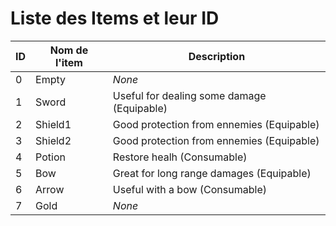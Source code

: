 # Liste des Items et leur ID

ID|Nom de l'item|Description
---|---|---
0|Empty|*None*
1|Sword|Useful for dealing some damage (Equipable)
2|Shield1|Good protection from ennemies (Equipable)
3|Shield2|Good protection from ennemies (Equipable)
4|Potion|Restore healh (Consumable)
5|Bow|Great for long range damages (Equipable)
6|Arrow| Useful with a bow (Consumable)
7|Gold|*None*



